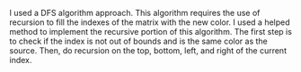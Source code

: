 I used a DFS algorithm approach. This algorithm requires the use of recursion to fill the indexes of the matrix with the new color. I used a helped method to implement the recursive portion of this algorithm. The first step is to check if the index is not out of bounds and is the same color as the source. Then, do recursion on the top, bottom, left, and right of the current index. 
